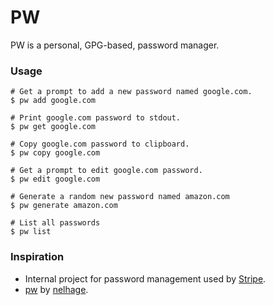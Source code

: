 PW
==

PW is a personal, GPG-based, password manager.

### Usage

    # Get a prompt to add a new password named google.com.
    $ pw add google.com
   
    # Print google.com password to stdout.
    $ pw get google.com

    # Copy google.com password to clipboard.
    $ pw copy google.com
   
    # Get a prompt to edit google.com password.
    $ pw edit google.com
   
    # Generate a random new password named amazon.com
    $ pw generate amazon.com
   
    # List all passwords
    $ pw list

### Inspiration

* Internal project for password management used by [Stripe](https://stripe.com).
* [pw](https://github.com/nelhage/pw) by [nelhage](https://twitter.com/nelhage).

